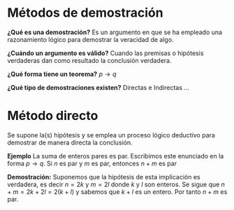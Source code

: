# Métodos de demostración

**¿Qué es una demostración?**  Es un argumento en que se ha empleado una razonamiento lógico para demostrar la veracidad de algo.

**¿Cuándo un argumento es válido?**  Cuando las premisas o hipótesis verdaderas dan como resultado la conclusión verdadera.

**¿Qué forma tiene un teorema?**  $p → q$

**¿Qué tipo de demostraciones existen?** Directas e Indirectas ...

# Método directo

Se supone la(s) hipótesis y se emplea un proceso lógico deductivo para demostrar de manera directa la conclusión.

**Ejemplo**  La suma de enteros pares es par. Escribimos este enunciado en la forma $p → q$.  Si $n$ es par y $m$ es par, entonces $n + m$ es par

**Demostración:** Suponemos que la hipótesis de esta implicación es verdadera, es decir $n=2k$ y $m=2l$ donde $k$ y $l$ son enteros. Se sigue que
$n + m = 2k + 2l = 2(k + l)$ y sabemos que $k + l$ es un entero. Por tanto $n + m$ es par.